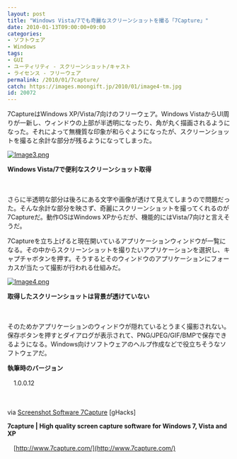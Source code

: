 ```yaml
---
layout: post
title: "Windows Vista/7でも奇麗なスクリーンショットを撮る「7Capture」"
date: 2010-01-13T09:00:00+09:00
categories:
- ソフトウェア
- Windows
tags: 
- GUI
- ユーティリティ - スクリーンショット/キャスト
- ライセンス - フリーウェア
permalink: /2010/01/7capture/
catch: https://images.moongift.jp/2010/01/image4-tm.jpg
id: 20072
---
```

7CaptureはWindows XP/Vista/7向けのフリーウェア。Windows VistaからUI周りが一新し、ウィンドウの上部が半透明になったり、角が丸く描画されるようになった。それによって無機質な印象が和らぐようになったが、スクリーンショットを撮ると余計な部分が残るようになってしまった。

  

[![Image3.png](https://images.moongift.jp/2010/01/image3-tm.jpg)](https://images.moongift.jp/2010/01/image3.png)  
  
**Windows Vista/7で便利なスクリーンショット取得**

  

　

  

さらに半透明な部分は後ろにある文字や画像が透けて見えてしまうので問題だった。そんな余計な部分を映さず、奇麗にスクリーンショットを撮ってくれるのが7Captureだ。動作OSはWindows XPからだが、機能的にはVista/7向けと言えそうだ。

  
<!--more-->

7Captureを立ち上げると現在開いているアプリケーションウィンドウが一覧になる。その中からスクリーンショットを撮りたいアプリケーションを選択し、キャプチャボタンを押す。そうするとそのウィンドウのアプリケーションにフォーカスが当たって撮影が行われる仕組みだ。

  

[![Image4.png](https://images.moongift.jp/2010/01/image4-tm.jpg)](https://images.moongift.jp/2010/01/image4.png)  
  
**取得したスクリーンショットは背景が透けていない**

  

　

  

そのためかアプリケーションのウィンドウが隠れているとうまく撮影されない。保存ボタンを押すとダイアログが表示されて、PNG/JPEG/GIF/BMPで保存できるようになる。Windows向けソフトウェアのヘルプ作成などで役立ちそうなソフトウェアだ。

  

**執筆時のバージョン**  
  
　1.0.0.12

  

　

  

via [Screenshot Software 7Capture](http://www.ghacks.net/2010/01/03/screenshot-software-7capture/) [gHacks]

  

**7capture | High quality screen capture software for Windows 7, Vista and XP**  
  
　[http://www.7capture.com/](http://www.7capture.com/)

  
